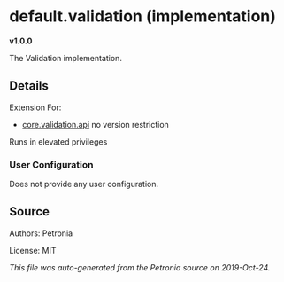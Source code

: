 # default.validation (implementation)
**v1.0.0**

The Validation implementation.

## Details

Extension For:
* [core.validation.api](core.validation.api.md)
  no version restriction


Runs in elevated privileges

### User Configuration

Does not provide any user configuration.










## Source

Authors: Petronia

License: MIT

*This file was auto-generated from the Petronia source on 2019-Oct-24.*

